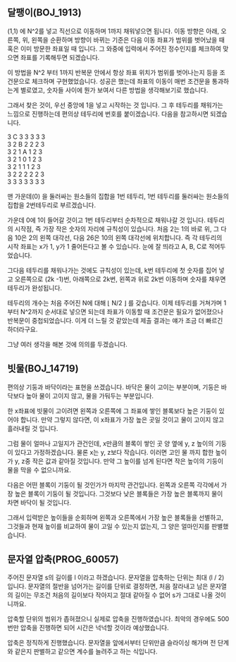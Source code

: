 ## 달팽이(BOJ_1913)
(1,1) 에 N^2를 넣고 직선으로 이동하며 1까지 채워넣으면 됩니다. 이동 방향은 아래, 오른쪽, 위, 왼쪽을 순환하며 방향이 바뀌는 기준은 다음 이동 좌표가 범위를 벗어났을 때 혹은 이미 방문한 좌표일 때 입니다. 그 와중에 입력에서 주어진 정수인지를 체크하여 맞으면 좌표를 기록해두면 되겠습니다.

이 방법을 N^2 부터 1까지 반복문 안에서 항상 좌표 위치가 범위를 벗어나는지 등을 조건문으로 체크하며 구현했었습니다. 성공은 했는데 좌표의 이동이 매번 조건문을 통과하는게 별로였고, 숫자들 사이에 뭔가 보여서 다른 방법을 생각해보기로 했습니다.

그래서 찾은 것이, 우선 중앙에 1을 넣고 시작하는 것 입니다. 그 후 테두리를 채워가는 느낌으로 진행하는데 편의상 테두리에 번호를 붙이겠습니다. 다음을 참고하시면 되겠습니다.

3 C 3 3 3 3 3</br>
3 2 B 2 2 2 3</br>
3 2 1 A 1 2 3</br>
3 2 1 0 1 2 3</br>
3 2 1 1 1 2 3</br>
3 2 2 2 2 2 3</br>
3 3 3 3 3 3 3</br>

맨 가운데(0) 을 둘러싸는 원소들의 집합을 1번 테두리, 1번 테두리를 둘러싸는 원소들의 집합을 2번테두리로 부르겠습니다.

가운데 0에 1이 들어갈 것이고 1번 테두리부터 순차적으로 채워나갈 것 입니다.
테두리의 시작점, 즉 가장 작은 숫자의 자리에 규칙성이 있습니다. 처음 2는 1의 바로 위, 그 다음 10은 2의 왼쪽 대각선, 다음 26은 10의 왼쪽 대각선에 위치합니다. 즉 각 테두리의 시작 좌표는 x가 1, y가 1 줄어든다고 볼 수 있습니다. 눈에 잘 띄라고 A, B, C로 적어두었습니다.

그다음 테두리를 채워나가는 것에도 규칙성이 있는데, k번 테두리에 첫 숫자를 집어 넣고 오른쪽으로 (2k -1)번, 아래쪽으로 2k번, 왼쪽과 위로 2k번 이동하며 숫자를 채우면 테두리가 완성됩니다.

테두리의 개수는 처음 주어진 N에 대해 ⌊ N/2 ⌋ 를 갖습니다. 이제 테두리를 거쳐가며 1부터 N^2까지 순서대로 넣으면 되는데 좌표가 이동할 때 조건문은 필요가 없어졌으나 반복문이 중첩되었습니다. 이게 더 느릴 것 같았는데 제출 결과는 얘가 조금 더 빠르긴 하더라구요.

그냥 여러 생각을 해본 것에 의의를 두겠습니다.

## 빗물(BOJ_14719)
편의상 기둥과 바닥이라는 표현을 쓰겠습니다. 바닥은 물이 고이는 부분이며, 기둥은 바닥보다 높아 물이 고이지 않고, 물을 가둬두는 부분입니다.

한 x좌표에 빗물이 고이려면 왼쪽과 오른쪽에 그 좌표에 쌓인 블록보다 높은 기둥이 있어야 합니다. 만약 그렇지 않다면, 이 x좌표가 가장 높은 곳일 것이고 물이 고이지 않고 흘러내릴 것 입니다.

그럼 물이 얼마나 고일지가 관건인데, x만큼의 블록이 쌓인 곳 양 옆에 y, z 높이의 기둥이 있다고 가정하겠습니다. 물론 x는 y, z보다 작습니다. 이러면 고인 물 까지 합한 높이가 y, z중 작은 값과 같아질 것입니다. 만약 그 높이를 넘게 된다면 작은 높이의 기둥이 물을 막을 수 없으니까요.

다음은 어떤 블록이 기둥이 될 것인가가 마지막 관건입니다. 왼쪽과 오른쪽 각각에서 가장 높은 블록이 기둥이 될 것입니다. 그것보다 낮은 블록들은 가장 높은 블록까지 물이 차면 바닥이 될 것입니다.

그래서 입력받은 높이들을 순회하며 왼쪽과 오른쪽에서 가장 높은 블록들을 선별하고, 그것들과 현재 높이를 비교하여 물이 고일 수 있는지 없는지, 그 양은 얼마인지를 판별했습니다.

## 문자열 압축(PROG_60057)
주어진 문자열 s의 길이를 l 이라고 하겠습니다. 문자열을 압축하는 단위는 최대 (l / 2) 입니다. 문자열의 절반을 넘어가는 길이를 단위로 결정하면, 처음 잘라내고 남은 문자열의 길이는 무조건 처음의 길이보다 작아지고 절대 같아질 수 없어 s가 그대로 나올 것이니까요.

압축할 단위의 범위가 좁혀졌으니 실제로 압축을 진행하였습니다. 최악의 경우에도 500번만 압축을 진행하면 되어 시간은 넉넉할 것이라 예상했습니다.

압축은 정직하게 진행했습니다. 문자열을 앞에서부터 단위만큼 슬라이싱 해가며 전 단계와 같은지 판별하고 같으면 계수를 늘려주고 하는 식입니다.

